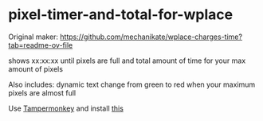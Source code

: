# pixel-timer-and-total-for-wplace  

Original maker: https://github.com/mechanikate/wplace-charges-time?tab=readme-ov-file

shows xx:xx:xx until pixels are full and total amount of time for your max amount of pixels

Also includes: dynamic text change from green to red when your maximum pixels are almost full

Use [Tampermonkey](https://www.tampermonkey.net) and install [this](https://www.tampermonkey.net/script_installation.php#url=https://gist.github.com/john19996741-hub/9f04c65da854a956439c4d1d40416d71/raw/18117201be85bf9ff5a1130ecb6f32763904f195/wplace-pixel-timer-and-total.user.js)
